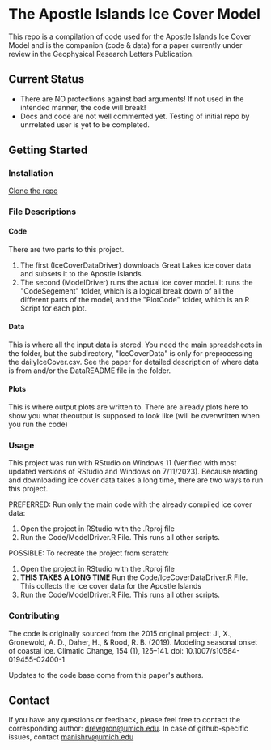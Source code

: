 # The Apostle Islands Ice Cover Model

This repo is a compilation of code used for the Apostle Islands Ice Cover Model and is the companion (code & data) for a paper currently under review in the Geophysical Research Letters Publication.


## Current Status

- There are NO protections against bad arguments! If not used in the intended manner, the code will break!
- Docs and code are not well commented yet. Testing of initial repo by unrrelated user is yet to be completed.

## Getting Started

### Installation

[Clone the repo](https://docs.github.com/en/repositories/creating-and-managing-repositories/cloning-a-repository) 

### File Descriptions

#### Code
There are two parts to this project. 
1. The first (IceCoverDataDriver) downloads Great Lakes ice cover data and subsets it to the Apostle Islands. 
2. The second (ModelDriver) runs the actual ice cover model. It runs the "CodeSegement" folder, which is a logical break down of all the different parts of the model, and the "PlotCode" folder, which is an R Script for each plot.

#### Data
This is where all the input data is stored. You need the main spreadsheets in the folder, but the subdirectory, "IceCoverData" is only for preprocessing the dailyIceCover.csv. See the paper for detailed description of where data is from and/or the DataREADME file in the folder.

#### Plots
This is where output plots are written to. There are already plots here to show you what theoutput is supposed to look like (will be overwritten when you run the code)

### Usage

This project was run with RStudio on Windows 11 (Verified with most updated versions of RStudio and Windows on 7/11/2023). Because reading and downloading ice cover data takes a long time, there are two ways to run this project.

PREFERRED: Run only the main code with the already compiled ice cover data:
1. Open the project in RStudio with the .Rproj file
2. Run the Code/ModelDriver.R File. This runs all other scripts.


POSSIBLE: To recreate the project from scratch:
1. Open the project in RStudio with the .Rproj file
2. ****THIS TAKES A LONG TIME**** Run the Code/IceCoverDataDriver.R File. This collects the ice cover data for the Apostle Islands
3. Run the Code/ModelDriver.R File. This runs all other scripts.

### Contributing

The code is originally sourced from the 2015 original project: Ji, X., Gronewold, A. D., Daher, H., & Rood, R. B. (2019). Modeling seasonal onset of coastal ice. Climatic Change, 154 (1), 125–141. doi: 10.1007/s10584-019455-02400-1

Updates to the code base come from this paper's authors.

## Contact

If you have any questions or feedback, please feel free to contact the corresponding author: drewgron@umich.edu. In case of github-specific issues, contact manishrv@umich.edu